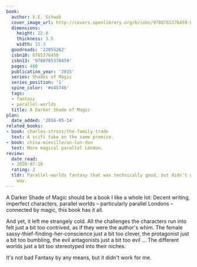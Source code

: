 ```yaml
---
book:
  author: V.E. Schwab
  cover_image_url: http://covers.openlibrary.org/b/isbn/9780765376459-L.jpg
  dimensions:
    height: 22.0
    thickness: 3.5
    width: 15.3
  goodreads: '22055262'
  isbn10: 0765376458
  isbn13: '9780765376459'
  pages: 400
  publication_year: '2015'
  series: Shades of Magic
  series_position: '1'
  spine_color: '#e45746'
  tags:
  - fantasy
  - parallel-worlds
  title: A Darker Shade of Magic
plan:
  date_added: '2016-05-14'
related_books:
- book: charles-stross/the-family-trade
  text: A scifi take on the same premise.
- book: china-mieville/un-lun-dun
  text: More magical parallel London.
review:
  date_read:
  - 2020-07-18
  rating: 2
  tldr: Parallel-worlds fantasy that was technically good, but didn't grip me in any
    way.
---
```


A Darker Shade of Magic should be a book I like a whole lot: Decent writing, imperfect characters, parallel worlds –
particularly parallel Londons – connected by magic, this book has it all.

And yet, it left me strangely cold. All the challenges the characters run into felt just a bit too contrived, as if they
were the author's whim. The female sassy-thief-finding-her-conscience just a bit too clever, the
protagonist just a bit too bumbling, the evil antagonists just a bit too evil … The different worlds just a bit too
stereotyped into their niches.

It's not bad Fantasy by any means, but it didn't work for me.
